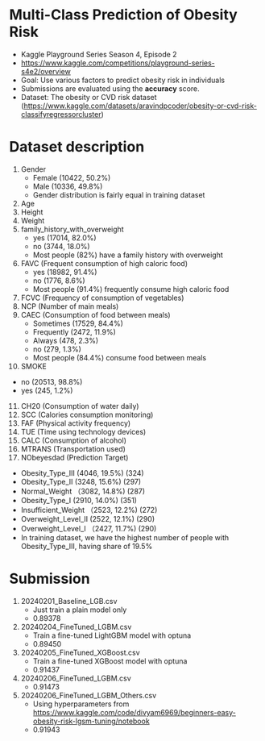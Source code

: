# Multi-Class Prediction of Obesity Risk
* Kaggle Playground Series Season 4, Episode 2
* https://www.kaggle.com/competitions/playground-series-s4e2/overview
* Goal: Use various factors to predict obesity risk in individuals
* Submissions are evaluated using the **accuracy** score.
* Dataset: The obesity or CVD risk dataset (https://www.kaggle.com/datasets/aravindpcoder/obesity-or-cvd-risk-classifyregressorcluster)

# Dataset description
1. Gender
   * Female (10422, 50.2%)
   * Male (10336, 49.8%)
   * Gender distribution is fairly equal in training dataset
2. Age
3. Height
4. Weight
5. family_history_with_overweight
   * yes (17014, 82.0%)
   * no (3744, 18.0%)
   * Most people (82%) have a family history with overweight
6. FAVC (Frequent consumption of high caloric food)
   * yes (18982, 91.4%)
   * no  (1776, 8.6%)
   * Most people (91.4%) frequently consume high caloric food
7. FCVC (Frequency of consumption of vegetables)
8. NCP (Number of main meals)
9. CAEC (Consumption of food between meals)
   * Sometimes (17529, 84.4%)
   * Frequently (2472, 11.9%)
   * Always (478, 2.3%)
   * no (279, 1.3%)  
   * Most people (84.4%) consume food between meals
10. SMOKE
   * no (20513, 98.8%)
   * yes (245, 1.2%)
11. CH20 (Consumption of water daily)
12. SCC (Calories consumption monitoring)
13. FAF (Physical activity frequency)
14. TUE (Time using technology devices)
15. CALC (Consumption of alcohol)
16. MTRANS (Transportation used)
17. NObeyesdad (Prediction Target)
   * Obesity_Type_III   (4046, 19.5%)   (324)
   * Obesity_Type_II    (3248, 15.6%)   (297)
   * Normal_Weight     （3082, 14.8%)    (287)
   * Obesity_Type_I       (2910, 14.0%) (351)
   * Insufficient_Weight （2523, 12.2%)  (272)
   * Overweight_Level_II  (2522, 12.1%)  (290)
   * Overweight_Level_I   （2427, 11.7%) (290)
   * In training dataset, we have the highest number of people with Obesity_Type_III, having share of 19.5%

# Submission
1. 20240201_Baseline_LGB.csv
   * Just train a plain model only
   * 0.89378
2. 20240204_FineTuned_LGBM.csv
   * Train a fine-tuned LightGBM model with optuna 
   * 0.89450
3. 20240205_FineTuned_XGBoost.csv
   * Train a fine-tuned XGBoost model with optuna 
   * 0.91437
4. 20240206_FineTuned_LGBM.csv
   * 0.91473
5. 20240206_FineTuned_LGBM_Others.csv
   * Using hyperparameters from https://www.kaggle.com/code/divyam6969/beginners-easy-obesity-risk-lgsm-tuning/notebook
   * 0.91943